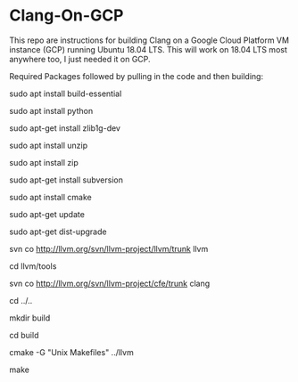 # Clang-On-GCP

This repo are instructions for building Clang on a Google Cloud Platform VM instance (GCP) running Ubuntu 18.04 LTS. This will work on 18.04 LTS most anywhere too, I just needed it on GCP.

Required Packages followed by pulling in the code and then building:

sudo apt install build-essential

sudo apt install python

sudo apt-get install zlib1g-dev

sudo apt install unzip

sudo apt install zip

sudo apt-get install subversion

sudo apt install cmake

sudo apt-get update

sudo apt-get dist-upgrade

svn co http://llvm.org/svn/llvm-project/llvm/trunk llvm

cd llvm/tools

svn co http://llvm.org/svn/llvm-project/cfe/trunk clang

cd ../..

mkdir build

cd build

cmake -G "Unix Makefiles" ../llvm

make

